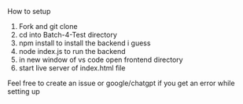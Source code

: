 How to setup
1) Fork and git clone 
2) cd into Batch-4-Test directory
3) npm install to install the backend i guess
4) node index.js to run the backend
5) in new window of vs code open frontend directory
6) start live server of index.html file

Feel free to create an issue or google/chatgpt if you get an error while setting up
